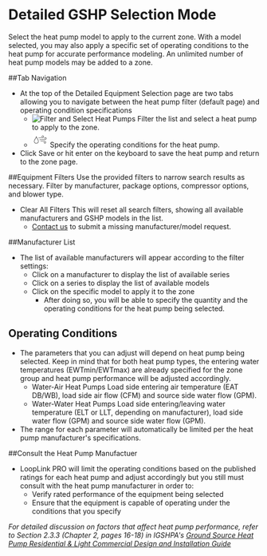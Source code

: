 # Detailed GSHP Selection Mode

Select the heat pump model to apply to the current zone. With a model selected, you may also apply a specific set of operating conditions to the heat pump for accurate performance modeling. An unlimited number of heat pump models may be added to a zone.

##Tab Navigation
* At the top of the Detailed Equipment Selection page are two tabs allowing you to navigate between the heat pump filter (default page) and operating condition specifications
    * <span class="icon_def">![Filter and Select Heat Pumps](/img/filter_lg_grey.png "Filter and Select Heat Pumps")</span> Filter the list and select a heat pump to apply to the zone.
    * <span class="icon_def">![Adjust Heat Pump Operating Conditions](img/eq_button.png "Adjust Heat Pump Operating Conditions")</span> Specify the operating conditions for the heat pump. 
* Click Save or hit enter on the keyboard to save the heat pump and return to the zone page.        

##Equipment Filters
Use the provided filters to narrow search results as necessary. Filter by manufacturer, package options, compressor options, and blower type.

* <span class="term">Clear All Filters</span> This will reset all search filters, showing all available manufacturers and GSHP models in the list.
    * [Contact us](https://looplinkpro.com/contact/ "Contact Geo-Connections") to submit a missing manufacturer/model request.

##Manufacturer List
* The list of available manufacturers will appear according to the filter settings:
    * Click on a manufacturer to display the list of available series
    * Click on a series to display the list of available models
    * Click on the specific model to apply it to the zone
        * After doing so, you will be able to specify the quantity and the operating conditions for the heat pump being selected.

## Operating Conditions
* The parameters that you can adjust will depend on heat pump being selected.  Keep in mind that for both heat pump types, the entering water temperatures (EWTmin/EWTmax) are already specified for the zone group and heat pump performance will be adjusted accordingly.
    * <span class="term">Water-Air Heat Pumps</span> Load side entering air temperature (EAT DB/WB), load side air flow (CFM) and source side water flow (GPM). 
    * <span class="term">Water-Water Heat Pumps</span> Load side entering/leaving water temperature (ELT or LLT, depending on manufacturer), load side water flow (GPM) and source side water flow (GPM).
* The range for each parameter will automatically be limited per the heat pump manufacturer's specifications.

##Consult the Heat Pump Manufactuer
* LoopLink PRO will limit the operating conditions based on the published ratings for each heat pump and adjust accordingly but you still must consult with the heat pump manufacturer in order to:
    * Verify rated performance of the equipment being selected
    * Ensure that the equipment is capable of operating under the conditions that you specify

*For detailed discussion on factors that affect heat pump performance, refer to Section 2.3.3 (Chapter 2, pages 16-18) in IGSHPA's [Ground Source Heat Pump Residential & Light Commercial Design and Installation Guide](http://www.geoconnectionsinc.com/bookstore/IGSHPA_rlc_manual.html "Geo-Connections Bookstore")*



